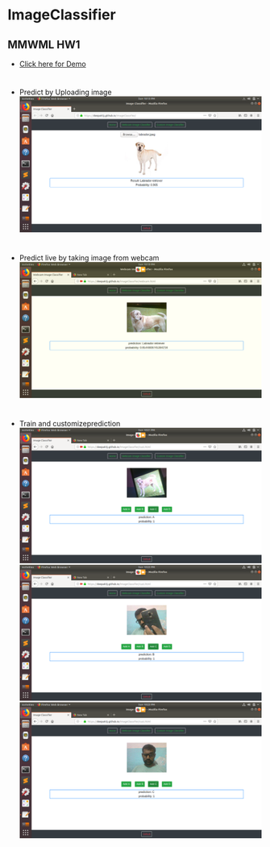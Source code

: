 # ImageClassifier

## MMWML HW1
* [Click here for Demo](https://deepak5j.github.io/ImageClassifier)

#
* Predict by Uploading image 
![ScreenShot1](https://raw.githubusercontent.com/Deepak5j/ImageClassifier/master/screenshot/1.png)
#


#
* Predict live by taking image from webcam
![ScreenShot2](https://github.com/Deepak5j/ImageClassifier/blob/master/screenshot/2.png)
#


#
* Train and customizeprediction
![ScreenShot3.1](https://raw.githubusercontent.com/Deepak5j/ImageClassifier/master/screenshot/3.1.png)
![ScreenShot3.2](https://raw.githubusercontent.com/Deepak5j/ImageClassifier/master/screenshot/3.2.png)
![ScreenShot3.3](https://raw.githubusercontent.com/Deepak5j/ImageClassifier/master/screenshot/3.3.png)

#


